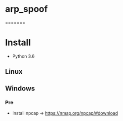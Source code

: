 # arp_spoof
=======
# Install

- Python 3.6

## Linux

## Windows

### Pre

- Install npcap -> https://nmap.org/npcap/#download
